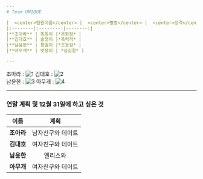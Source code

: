 ```yaml
---
# Team UNIQUE

|  <center>팀원이름</center> |  <center>별명</center> |  <center>성격</center> |
|:--------|:--------:|--------:|
|**조아라** | 똑똑이 |*온화함* |
|**김대호** | 술쟁이 |*폭력적* |
|**남윤한** | 평범이 |*조용함* |
|**아무개** | 멋쟁이 | *심심함* |

---
```

조아라 : ![1](https://user-images.githubusercontent.com/15644244/50468650-5e44a680-09ec-11e9-8732-8c885effb9aa.PNG)
김대호 : ![2](https://user-images.githubusercontent.com/15644244/50468746-bbd8f300-09ec-11e9-8ed3-c26c2580d778.PNG)
<br />
남윤한 : ![3](https://user-images.githubusercontent.com/15644244/50468760-c98e7880-09ec-11e9-8a43-fcdeee868b13.PNG)
아무개 : ![4](https://user-images.githubusercontent.com/15644244/50468773-d7dc9480-09ec-11e9-92b6-25949368fc50.PNG)


---
### 연말 계획 및 12월 31일에 하고 싶은 것

|  <center>이름</center> |  <center>계획</center> |
|:--------|:--------:|
|**조아라** | 남자친구와 데이트 |
|**김대호** | 여자친구와 데이트 |
|**남윤한** | 엘리스와  |
|**아무개** | 여자친구와 데이트 |
